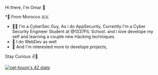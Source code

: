 Hi there, I'm Omar 👋

*📍 From Morocco 🇲🇦
* 👨‍💻 I'm a CyberSec Guy, As i do AppSecurity, Currently I'm a Cyber Security Engineer Student at @1337FIL School. and i love develope my self and learning a couple new Hacking techniques.
* 👨‍ I do WebDev as well
* 🎯 And I'm interested more to develope projects, 

Stay Curious ✌️💜

[![oel-houm's 42 stats](https://badge.mediaplus.ma/greenbinary/oel-houm?1337Badge=off&42Network=off)](https://github.com/oakoudad/badge42)

